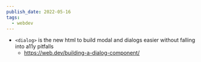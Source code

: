 ```yaml
---
publish_date: 2022-05-16
tags:
  - webdev
---
```

- `<dialog>` is the new html to build modal and dialogs easier without falling into a11y pitfalls
	- https://web.dev/building-a-dialog-component/
